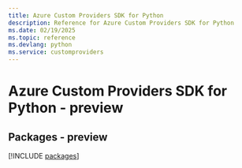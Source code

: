 ```yaml
---
title: Azure Custom Providers SDK for Python
description: Reference for Azure Custom Providers SDK for Python
ms.date: 02/19/2025
ms.topic: reference
ms.devlang: python
ms.service: customproviders
---
```

# Azure Custom Providers SDK for Python - preview
## Packages - preview
[!INCLUDE [packages](custom-providers-index.md)]